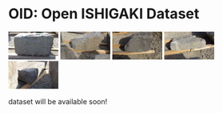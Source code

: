 <H1>OID: Open ISHIGAKI Dataset</H1>


<img src="./IIDAMARU/H268/measure/0001/image_L.jpg" width=100>
<img src="./IIDAMARU/H268/measure/0002/image_L.jpg" width=100>
<img src="./IIDAMARU/H268/measure/0003/image_L.jpg" width=100>
<img src="./IIDAMARU/H268/measure/0004/image_L.jpg" width=100>
<img src="./IIDAMARU/H268/measure/0005/image_L.jpg" width=100>


dataset will be available soon!

